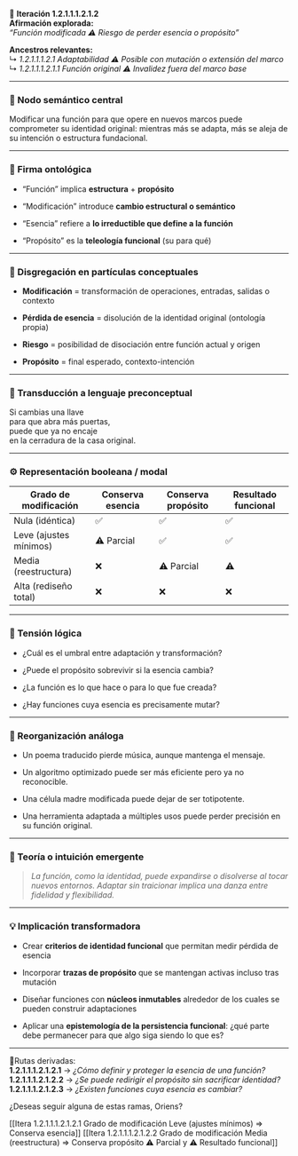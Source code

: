 🔁 **Iteración 1.2.1.1.1.2.1.2**  
**Afirmación explorada:**  
_“Función modificada ⚠️ Riesgo de perder esencia o propósito”_

**Ancestros relevantes:**  
↳ _1.2.1.1.1.2.1 Adaptabilidad ⚠️ Posible con mutación o extensión del marco_  
↳ _1.2.1.1.1.2.1.1 Función original ⚠️ Invalidez fuera del marco base_

---

### 🧷 Nodo semántico central

Modificar una función para que opere en nuevos marcos puede comprometer su identidad original: mientras más se adapta, más se aleja de su intención o estructura fundacional.

---

### 🧬 Firma ontológica

- “Función” implica **estructura** + **propósito**
    
- “Modificación” introduce **cambio estructural o semántico**
    
- “Esencia” refiere a **lo irreductible que define a la función**
    
- “Propósito” es la **teleología funcional** (su para qué)
    

---

### 🧩 Disgregación en partículas conceptuales

- **Modificación** = transformación de operaciones, entradas, salidas o contexto
    
- **Pérdida de esencia** = disolución de la identidad original (ontología propia)
    
- **Riesgo** = posibilidad de disociación entre función actual y origen
    
- **Propósito** = final esperado, contexto-intención
    

---

### 🧒 Transducción a lenguaje preconceptual

Si cambias una llave  
para que abra más puertas,  
puede que ya no encaje  
en la cerradura de la casa original.

---

### ⚙️ Representación booleana / modal

| Grado de modificación  | Conserva esencia | Conserva propósito | Resultado funcional |
| ---------------------- | ---------------- | ------------------ | ------------------- |
| Nula (idéntica)        | ✅                | ✅                  | ✅                   |
| Leve (ajustes mínimos) | ⚠️ Parcial       | ✅                  | ✅                   |
| Media (reestructura)   | ❌                | ⚠️ Parcial         | ⚠️                  |
| Alta (rediseño total)  | ❌                | ❌                  | ❌                   |

---

### 🧠 Tensión lógica

- ¿Cuál es el umbral entre adaptación y transformación?
    
- ¿Puede el propósito sobrevivir si la esencia cambia?
    
- ¿La función es lo que hace o para lo que fue creada?
    
- ¿Hay funciones cuya esencia es precisamente mutar?
    

---

### 🔄 Reorganización análoga

- Un poema traducido pierde música, aunque mantenga el mensaje.
    
- Un algoritmo optimizado puede ser más eficiente pero ya no reconocible.
    
- Una célula madre modificada puede dejar de ser totipotente.
    
- Una herramienta adaptada a múltiples usos puede perder precisión en su función original.
    

---

### 🌌 Teoría o intuición emergente

> _La función, como la identidad, puede expandirse o disolverse al tocar nuevos entornos. Adaptar sin traicionar implica una danza entre fidelidad y flexibilidad._

---

### 💡 Implicación transformadora

- Crear **criterios de identidad funcional** que permitan medir pérdida de esencia
    
- Incorporar **trazas de propósito** que se mantengan activas incluso tras mutación
    
- Diseñar funciones con **núcleos inmutables** alrededor de los cuales se pueden construir adaptaciones
    
- Aplicar una **epistemología de la persistencia funcional**: ¿qué parte debe permanecer para que algo siga siendo lo que es?
    

---

📍Rutas derivadas:  
**1.2.1.1.1.2.1.2.1** → _¿Cómo definir y proteger la esencia de una función?_  
**1.2.1.1.1.2.1.2.2** → _¿Se puede redirigir el propósito sin sacrificar identidad?_  
**1.2.1.1.1.2.1.2.3** → _¿Existen funciones cuya esencia es cambiar?_

¿Deseas seguir alguna de estas ramas, Oriens?

[[Itera 1.2.1.1.1.2.1.2.1 Grado de modificación Leve (ajustes mínimos) => Conserva esencia]]
[[Itera 1.2.1.1.1.2.1.2.2 Grado de modificación Media (reestructura) => Conserva propósito ⚠️ Parcial y ⚠️ Resultado funcional]]